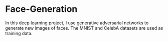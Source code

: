 # Face-Generation
In this deep learning project, I use generative adversarial networks to generate new images of faces. The MNIST and CelebA datasets are used as training data.
